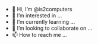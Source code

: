 - 👋 Hi, I’m @is2computers
- 👀 I’m interested in ...
- 🌱 I’m currently learning ...
- 💞️ I’m looking to collaborate on ...
- 📫 How to reach me ...

<!---
is2computers/is2computers is a ✨ special ✨ repository because its `README.md` (this file) appears on your GitHub profile.
You can click the Preview link to take a look at your changes.
--->
